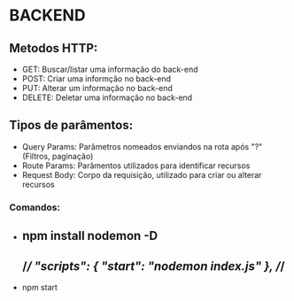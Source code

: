 # BACKEND

## Metodos HTTP:

- GET: Buscar/listar uma informação do back-end
- POST: Criar uma informção no back-end
- PUT: Alterar um informação no back-end
- DELETE: Deletar uma informação no back-end

## Tipos de parâmentos:

- Query Params: Parâmetros nomeados enviandos na rota após "?" (Filtros, paginação)
- Route Params: Parâmentos utilizados para identificar recursos
- Request Body: Corpo da requisição, utilizado para criar ou alterar recursos

### Comandos:

- npm install nodemon -D
  -
  /**_/
  "scripts": {
  "start": "nodemon index.js"
  },
  /_**/
  -
- npm start
